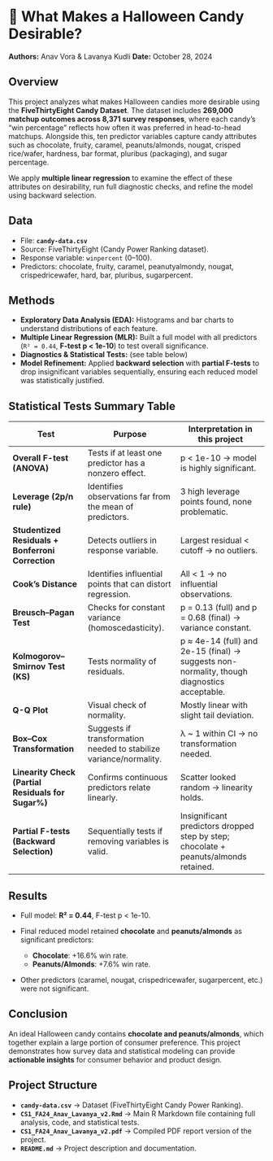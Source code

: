 # 🎃 What Makes a Halloween Candy Desirable?

**Authors:** Anav Vora & Lavanya Kudli
**Date:** October 28, 2024

## Overview

This project analyzes what makes Halloween candies more desirable using the **FiveThirtyEight Candy Dataset**. The dataset includes **269,000 matchup outcomes across 8,371 survey responses**, where each candy’s “win percentage” reflects how often it was preferred in head-to-head matchups. Alongside this, ten predictor variables capture candy attributes such as chocolate, fruity, caramel, peanuts/almonds, nougat, crisped rice/wafer, hardness, bar format, pluribus (packaging), and sugar percentage.

We apply **multiple linear regression** to examine the effect of these attributes on desirability, run full diagnostic checks, and refine the model using backward selection.

## Data

* File: **`candy-data.csv`**
* Source: FiveThirtyEight (Candy Power Ranking dataset).
* Response variable: `winpercent` (0–100).
* Predictors: chocolate, fruity, caramel, peanutyalmondy, nougat, crispedricewafer, hard, bar, pluribus, sugarpercent.

## Methods

* **Exploratory Data Analysis (EDA):** Histograms and bar charts to understand distributions of each feature.
* **Multiple Linear Regression (MLR):** Built a full model with all predictors (`R² = 0.44`, **F-test p < 1e-10**) to test overall significance.
* **Diagnostics & Statistical Tests:** (see table below)
* **Model Refinement:** Applied **backward selection** with **partial F-tests** to drop insignificant variables sequentially, ensuring each reduced model was statistically justified.

## Statistical Tests Summary Table

| **Test**                                           | **Purpose**                                                        | **Interpretation in this project**                                                          |
| -------------------------------------------------- | ------------------------------------------------------------------ | ------------------------------------------------------------------------------------------- |
| **Overall F-test (ANOVA)**                         | Tests if at least one predictor has a nonzero effect.              | p < 1e-10 → model is highly significant.                                                    |
| **Leverage (2p/n rule)**                           | Identifies observations far from the mean of predictors.           | 3 high leverage points found, none problematic.                                             |
| **Studentized Residuals + Bonferroni Correction**  | Detects outliers in response variable.                             | Largest residual < cutoff → no outliers.                                                    |
| **Cook’s Distance**                                | Identifies influential points that can distort regression.         | All < 1 → no influential observations.                                                      |
| **Breusch–Pagan Test**                             | Checks for constant variance (homoscedasticity).                   | p = 0.13 (full) and p = 0.68 (final) → variance constant.                                   |
| **Kolmogorov–Smirnov Test (KS)**                   | Tests normality of residuals.                                      | p ≈ 4e-14 (full) and 2e-15 (final) → suggests non-normality, though diagnostics acceptable. |
| **Q-Q Plot**                                       | Visual check of normality.                                         | Mostly linear with slight tail deviation.                                                   |
| **Box–Cox Transformation**                         | Suggests if transformation needed to stabilize variance/normality. | λ \~ 1 within CI → no transformation needed.                                                |
| **Linearity Check (Partial Residuals for Sugar%)** | Confirms continuous predictors relate linearly.                    | Scatter looked random → linearity holds.                                                    |
| **Partial F-tests (Backward Selection)**           | Sequentially tests if removing variables is valid.                 | Insignificant predictors dropped step by step; chocolate + peanuts/almonds retained.        |

## Results

* Full model: **R² = 0.44**, F-test p < 1e-10.
* Final reduced model retained **chocolate** and **peanuts/almonds** as significant predictors:

  * **Chocolate**: +16.6% win rate.
  * **Peanuts/Almonds**: +7.6% win rate.
* Other predictors (caramel, nougat, crispedricewafer, sugarpercent, etc.) were not significant.

## Conclusion

An ideal Halloween candy contains **chocolate and peanuts/almonds**, which together explain a large portion of consumer preference. This project demonstrates how survey data and statistical modeling can provide **actionable insights** for consumer behavior and product design.

## Project Structure

* **`candy-data.csv`** → Dataset (FiveThirtyEight Candy Power Ranking).
* **`CS1_FA24_Anav_Lavanya_v2.Rmd`** → Main R Markdown file containing full analysis, code, and statistical tests.
* **`CS1_FA24_Anav_Lavanya_v2.pdf`** → Compiled PDF report version of the project.
* **`README.md`** → Project description and documentation.


